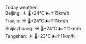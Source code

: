 Today weather:  
Beijing: ☀️ 🌡️+24°C 🌬️↑15km/h  
Tianjin: ☀️ 🌡️+24°C 🌬️↑11km/h  
Shijiazhuang: ☀️ 🌡️+24°C 🌬️↑11km/h  
Tangshan: ☀️ 🌡️+23°C 🌬️↑11km/h  
